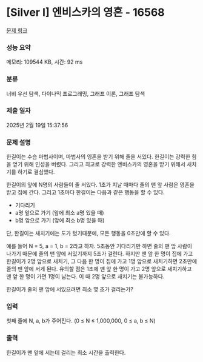 # [Silver I] 엔비스카의 영혼 - 16568 

[문제 링크](https://www.acmicpc.net/problem/16568) 

### 성능 요약

메모리: 109544 KB, 시간: 92 ms

### 분류

너비 우선 탐색, 다이나믹 프로그래밍, 그래프 이론, 그래프 탐색

### 제출 일자

2025년 2월 19일 15:37:56

### 문제 설명

<p>한길이는 수습 마법사이며, 마법사의 영혼을 받기 위해 줄을 서있다. 한길이는 강력한 힘을 얻기 위해 인성을 버렸다. 그리고 최고로 강력한 엔비스카의 영혼을 받기 위해서 새치기를 하기로 결심했다.</p>

<p>한길이의 앞에 N명의 사람들이 줄 서있다. 1초가 지날 때마다 줄의 맨 앞 사람은 영혼을 받고 집에 간다. 그리고 1초마다 한길이는 다음과 같은 행동을 할 수 있다.</p>

<ul>
	<li>기다리기</li>
	<li>a명 앞으로 가기 (앞에 최소 a명 있을 때)</li>
	<li>b명 앞으로 가기 (앞에 최소 b명 있을 때)</li>
</ul>

<p>단, 한길이는 새치기에는 도가 텄기때문에, 모든 행동을 0초만에 할 수 있다.</p>

<p>예를 들어 N = 5, a = 1, b = 2라고 하자. 5초동안 기다리기만 하면 줄의 맨 앞 사람이 나가기 때문에 줄의 맨 앞에 서있기까지 5초가 걸린다. 하지만 맨 앞 한 명이 집에 가고 한길이가 2명 앞으로 새치기, 그 다음 한 명이 집에 가고 1명 앞으로 새치기하면 2초만에 줄의 맨 앞에 서게 된다. 유의할 점은 1초에 맨 앞 한 명이 가고 2명 앞으로 새치기하고 맨 앞 한 명이 가면 1명이 남는다. 이 때 2명 앞으로 새치기는 불가능하다.</p>

<p>한길이가 줄의 맨 앞에 서있으려면 최소 몇 초가 걸리는가?</p>

### 입력 

 <p>첫째 줄에 N, a, b가 주어진다. (0 ≤ N ≤ 1,000,000, 0 ≤ a, b ≤ N)</p>

### 출력 

 <p>한길이가 맨 앞에 서는데 걸리는 최소 시간을 출력한다.</p>

